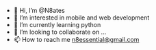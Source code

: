 - 👋 Hi, I’m @N8ates
- 👀 I’m interested in mobile and web development
- 🌱 I’m currently learning python
- 💞️ I’m looking to collaborate on ...
- 📫 How to reach me n8essential@gmail.com

<!---
N8ates/N8ates is a ✨ special ✨ repository because its `README.md` (this file) appears on your GitHub profile.
You can click the Preview link to take a look at your changes.
--->
